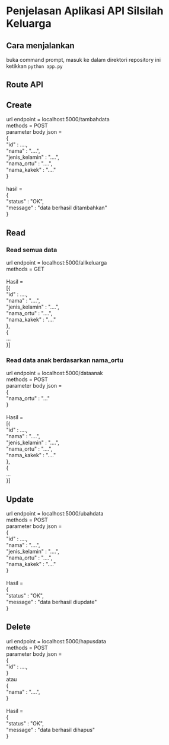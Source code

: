 # Penjelasan Aplikasi API Silsilah Keluarga

## Cara menjalankan
buka command prompt, masuk ke dalam direktori repository ini<br>
ketikkan `python app.py`

## Route API
## Create
url endpoint = localhost:5000/tambahdata<br>
methods = POST<br>
parameter body json =<br> 
{<br>
"id" : ....,<br>
   "nama" : "....",<br>
   "jenis_kelamin" : "....",<br>
   "nama_ortu" : "....",<br>
   "nama_kakek" : "...."<br>
}<br><br>
hasil =<br>
{<br>
    "status" : "OK",<br>
    "message" : "data berhasil ditambahkan"<br>
}<br>

## Read
### Read semua data
url endpoint = localhost:5000/allkeluarga<br>
methods = GET<br><br>
Hasil =<br>
[{<br>
"id" : ....,<br>
"nama" : "....",<br>
"jenis_kelamin" : "....",<br>
"nama_ortu" : "....",<br>
"nama_kakek" : "...."<br>
},<br>
{<br>
    ...<br>
}]
### Read data anak berdasarkan nama_ortu
url endpoint = localhost:5000/dataanak<br>
methods = POST<br>
parameter body json =<br>
{<br>
    "nama_ortu" : "..."<br>
}<br><br>
Hasil =<br>
[{<br>
"id" : ....,<br>
"nama" : "....",<br>
"jenis_kelamin" : "....",<br>
"nama_ortu" : "....",<br>
"nama_kakek" : "...."<br>
},<br>
{<br>
    ...<br>
}]
## Update
url endpoint = localhost:5000/ubahdata<br>
methods = POST<br>
parameter body json =<br> 
{<br>
"id" : ....,<br>
"nama" : "....",<br>
"jenis_kelamin" : "....",<br>
"nama_ortu" : "....",<br>
"nama_kakek" : "...."<br>
}<br><br>
Hasil =<br>
{<br>
    "status" : "OK",<br>
    "message" : "data berhasil diupdate"<br>
}
## Delete
url endpoint = localhost:5000/hapusdata<br>
methods = POST<br>
parameter body json =<br> 
{<br>
"id" : ....,<br>
}<br>
atau<br>
{<br>
"nama" : "....",<br>
}<br><br>
Hasil =<br>
{<br>
    "status" : "OK",<br>
    "message" : "data berhasil dihapus"<br>
}
